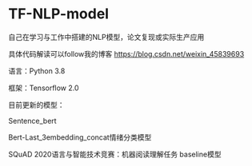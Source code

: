 # TF-NLP-model
自己在学习与工作中搭建的NLP模型，论文复现或实际生产应用 

具体代码解读可以follow我的博客 https://blog.csdn.net/weixin_45839693

语言：Python 3.8

框架：Tensorflow 2.0

目前更新的模型：

Sentence_bert

Bert-Last_3embedding_concat情绪分类模型

SQuAD 2020语言与智能技术竞赛：机器阅读理解任务 baseline模型 

